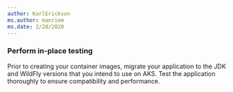 ```yaml
---
author: KarlErickson
ms.author: manriem
ms.date: 2/28/2020
---
```


### Perform in-place testing

Prior to creating your container images, migrate your application to the JDK and WildFly versions that you intend to use on AKS. Test the application thoroughly to ensure compatibility and performance.
